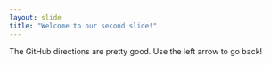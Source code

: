 ```yaml
---
layout: slide
title: "Welcome to our second slide!"
---
```

The GitHub directions are pretty good.
Use the left arrow to go back!
